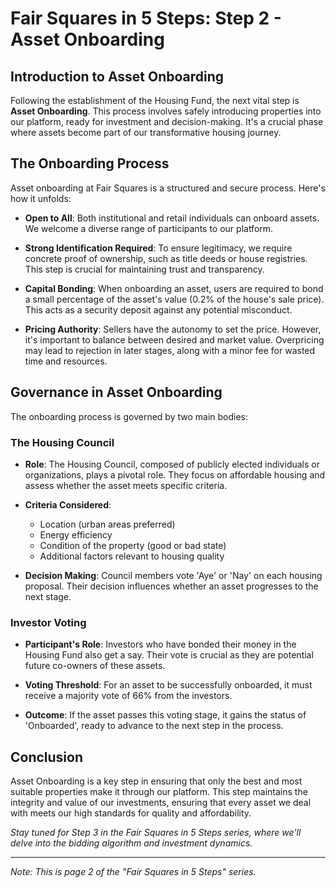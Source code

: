 # Fair Squares in 5 Steps: Step 2 - Asset Onboarding

## Introduction to Asset Onboarding

Following the establishment of the Housing Fund, the next vital step is **Asset Onboarding**. This process involves safely introducing properties into our platform, ready for investment and decision-making. It's a crucial phase where assets become part of our transformative housing journey.

## The Onboarding Process

Asset onboarding at Fair Squares is a structured and secure process. Here's how it unfolds:

- **Open to All**: Both institutional and retail individuals can onboard assets. We welcome a diverse range of participants to our platform.

- **Strong Identification Required**: To ensure legitimacy, we require concrete proof of ownership, such as title deeds or house registries. This step is crucial for maintaining trust and transparency.

- **Capital Bonding**: When onboarding an asset, users are required to bond a small percentage of the asset's value (0.2% of the house's sale price). This acts as a security deposit against any potential misconduct.

- **Pricing Authority**: Sellers have the autonomy to set the price. However, it's important to balance between desired and market value. Overpricing may lead to rejection in later stages, along with a minor fee for wasted time and resources.

## Governance in Asset Onboarding

The onboarding process is governed by two main bodies:

### The Housing Council

- **Role**: The Housing Council, composed of publicly elected individuals or organizations, plays a pivotal role. They focus on affordable housing and assess whether the asset meets specific criteria.

- **Criteria Considered**:
  - Location (urban areas preferred)
  - Energy efficiency
  - Condition of the property (good or bad state)
  - Additional factors relevant to housing quality

- **Decision Making**: Council members vote 'Aye' or 'Nay' on each housing proposal. Their decision influences whether an asset progresses to the next stage.

### Investor Voting

- **Participant's Role**: Investors who have bonded their money in the Housing Fund also get a say. Their vote is crucial as they are potential future co-owners of these assets.

- **Voting Threshold**: For an asset to be successfully onboarded, it must receive a majority vote of 66% from the investors.

- **Outcome**: If the asset passes this voting stage, it gains the status of 'Onboarded', ready to advance to the next step in the process.

## Conclusion

Asset Onboarding is a key step in ensuring that only the best and most suitable properties make it through our platform. This step maintains the integrity and value of our investments, ensuring that every asset we deal with meets our high standards for quality and affordability.

*Stay tuned for Step 3 in the Fair Squares in 5 Steps series, where we'll delve into the bidding algorithm and investment dynamics.*

---

*Note: This is page 2 of the "Fair Squares in 5 Steps" series.*
